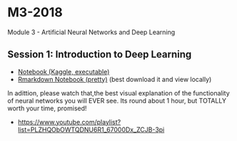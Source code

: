 # M3-2018
 Module 3 - Artificial Neural Networks and Deep Learning
 
 ## Session 1: Introduction to Deep Learning
 
 * [Notebook (Kaggle, executable)](https://www.kaggle.com/danielhain/sds-2018-m3-1-introduction-to-deep-learning) 
 * [Rmarkdown Notebook (pretty)](https://www.dropbox.com/s/mzz2ghnllyr2szh/M3_1_Intro_ANN.html?dl=0) (best download it and view locally)
 
 In adittion, please watch that,the best visual explanation of the functionality of neural networks you will EVER see. Its round about 1 hour, but TOTALLY worth your time, promised!
 
 * https://www.youtube.com/playlist?list=PLZHQObOWTQDNU6R1_67000Dx_ZCJB-3pi
